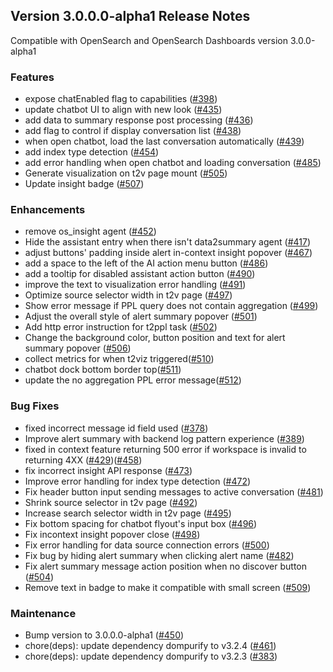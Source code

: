 ## Version 3.0.0.0-alpha1 Release Notes

Compatible with OpenSearch and OpenSearch Dashboards version 3.0.0-alpha1

### Features

- expose chatEnabled flag to capabilities ([#398](https://github.com/opensearch-project/dashboards-assistant/pull/398))
- update chatbot UI to align with new look ([#435](https://github.com/opensearch-project/dashboards-assistant/pull/435))
- add data to summary response post processing ([#436](https://github.com/opensearch-project/dashboards-assistant/pull/436))
- add flag to control if display conversation list ([#438](https://github.com/opensearch-project/dashboards-assistant/pull/438))
- when open chatbot, load the last conversation automatically ([#439](https://github.com/opensearch-project/dashboards-assistant/pull/439))
- add index type detection ([#454](https://github.com/opensearch-project/dashboards-assistant/pull/454))
- add error handling when open chatbot and loading conversation ([#485](https://github.com/opensearch-project/dashboards-assistant/pull/485))
- Generate visualization on t2v page mount ([#505](https://github.com/opensearch-project/dashboards-assistant/pull/505))
- Update insight badge ([#507](https://github.com/opensearch-project/dashboards-assistant/pull/507))

### Enhancements

- remove os_insight agent ([#452](https://github.com/opensearch-project/dashboards-assistant/pull/452))
- Hide the assistant entry when there isn't data2summary agent ([#417](https://github.com/opensearch-project/dashboards-assistant/pull/417))
- adjust buttons' padding inside alert in-context insight popover ([#467](https://github.com/opensearch-project/dashboards-assistant/pull/467))
- add a space to the left of the AI action menu button ([#486](https://github.com/opensearch-project/dashboards-assistant/pull/486))
- add a tooltip for disabled assistant action button ([#490](https://github.com/opensearch-project/dashboards-assistant/pull/490))
- improve the text to visualization error handling ([#491](https://github.com/opensearch-project/dashboards-assistant/pull/491))
- Optimize source selector width in t2v page ([#497](https://github.com/opensearch-project/dashboards-assistant/pull/497))
- Show error message if PPL query does not contain aggregation ([#499](https://github.com/opensearch-project/dashboards-assistant/pull/499))
- Adjust the overall style of alert summary popover ([#501](https://github.com/opensearch-project/dashboards-assistant/pull/501))
- Add http error instruction for t2ppl task ([#502](https://github.com/opensearch-project/dashboards-assistant/pull/502))
- Change the background color, button position and text for alert summary popover ([#506](https://github.com/opensearch-project/dashboards-assistant/pull/506))
- collect metrics for when t2viz triggered([#510](https://github.com/opensearch-project/dashboards-assistant/pull/510))
- chatbot dock bottom border top([#511](https://github.com/opensearch-project/dashboards-assistant/pull/511))
- update the no aggregation PPL error message([#512](https://github.com/opensearch-project/dashboards-assistant/pull/512))

### Bug Fixes

- fixed incorrect message id field used ([#378](https://github.com/opensearch-project/dashboards-assistant/pull/378))
- Improve alert summary with backend log pattern experience ([#389](https://github.com/opensearch-project/dashboards-assistant/pull/389))
- fixed in context feature returning 500 error if workspace is invalid to returning 4XX ([#429](https://github.com/opensearch-project/dashboards-assistant/pull/429))([#458](https://github.com/opensearch-project/dashboards-assistant/pull/458))
- fix incorrect insight API response ([#473](https://github.com/opensearch-project/dashboards-assistant/pull/473/files))
- Improve error handling for index type detection ([#472](https://github.com/opensearch-project/dashboards-assistant/pull/472))
- Fix header button input sending messages to active conversation ([#481](https://github.com/opensearch-project/dashboards-assistant/pull/481))
- Shrink source selector in t2v page ([#492](https://github.com/opensearch-project/dashboards-assistant/pull/492))
- Increase search selector width in t2v page ([#495](https://github.com/opensearch-project/dashboards-assistant/pull/495))
- Fix bottom spacing for chatbot flyout's input box ([#496](https://github.com/opensearch-project/dashboards-assistant/pull/496))
- Fix incontext insight popover close ([#498](https://github.com/opensearch-project/dashboards-assistant/pull/498))
- Fix error handling for data source connection errors ([#500](https://github.com/opensearch-project/dashboards-assistant/pull/500))
- Fix bug by hiding alert summary when clicking alert name ([#482](https://github.com/opensearch-project/dashboards-assistant/pull/482))
- Fix alert summary message action position when no discover button ([#504](https://github.com/opensearch-project/dashboards-assistant/pull/504))
- Remove text in badge to make it compatible with small screen ([#509](https://github.com/opensearch-project/dashboards-assistant/pull/509))

### Maintenance

- Bump version to 3.0.0.0-alpha1 ([#450](https://github.com/opensearch-project/dashboards-assistant/pull/450))
- chore(deps): update dependency dompurify to v3.2.4 ([#461](https://github.com/opensearch-project/dashboards-assistant/pull/461))
- chore(deps): update dependency dompurify to v3.2.3 ([#383](https://github.com/opensearch-project/dashboards-assistant/pull/383))
